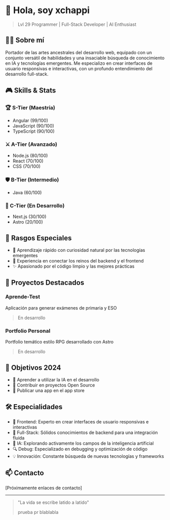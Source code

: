 # 👋 Hola, soy xchappi

> Lvl 29 Programmer | Full-Stack Developer | AI Enthusiast

## 🧙‍♂️ Sobre mí

Portador de las artes ancestrales del desarrollo web, equipado con un conjunto versátil de habilidades y una insaciable búsqueda de conocimiento en IA y tecnologías emergentes. Me especializo en crear interfaces de usuario responsivas e interactivas, con un profundo entendimiento del desarrollo full-stack.

## 🎮 Skills & Stats

### 🏆 S-Tier (Maestría)
- Angular (99/100)
- JavaScript (90/100)
- TypeScript (90/100)

### ⚔️ A-Tier (Avanzado)
- Node.js (80/100)
- React (70/100)
- CSS (70/100)

### 🛡️ B-Tier (Intermedio)
- Java (60/100)

### 🌱 C-Tier (En Desarrollo)
- Next.js (30/100)
- Astro (20/100)

## 💫 Rasgos Especiales
- 🧠 Aprendizaje rápido con curiosidad natural por las tecnologías emergentes
- 🔄 Experiencia en conectar los reinos del backend y el frontend
- ✨ Apasionado por el código limpio y las mejores prácticas

## 🚀 Proyectos Destacados

### Aprende-Test
Aplicación para generar exámenes de primaria y ESO
> En desarrollo

### Portfolio Personal
Portfolio temático estilo RPG desarrollado con Astro
> En desarrollo

## 🎯 Objetivos 2024

- 🤖 Aprender a utilizar la IA en el desarrollo
- 🌟 Contribuir en proyectos Open Source
- 📱 Publicar una app en el app store

## 🛠️ Especialidades

- 🎨 Frontend: Experto en crear interfaces de usuario responsivas e interactivas
- 🔧 Full-Stack: Sólidos conocimientos de backend para una integración fluida
- 🤖 IA: Explorando activamente los campos de la inteligencia artificial
- 🔍 Debug: Especializado en debugging y optimización de código
- 💡 Innovación: Constante búsqueda de nuevas tecnologías y frameworks

## 📫 Contacto

[Próximamente enlaces de contacto]

---
> "La vida se escribe latido a latido"
>
> prueba pr blablabla
